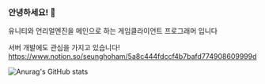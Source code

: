 ### 안녕하세요! 👋

유니티와 언리얼엔진을 메인으로 하는 게임클라이언트 프로그래머 입니다

서버 개발에도 관심을 가지고 있습니다!
https://www.notion.so/seunghoham/5a8c444fdccf4b7bafd774908609999d

![Anurag's GitHub stats](https://github-readme-stats.vercel.app/api?username=SeunghoHam&show_icons=true&theme=radical)
